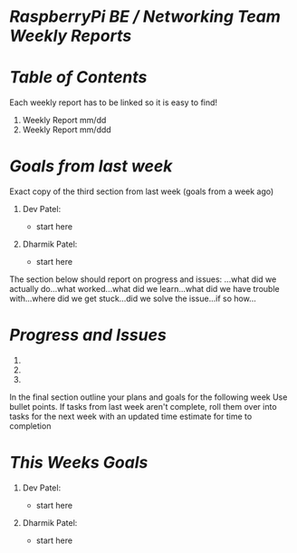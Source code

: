 # ***RaspberryPi BE / Networking Team Weekly Reports***

# ***Table of Contents***
Each weekly report has to be linked so it is easy to find! 

1. Weekly Report mm/dd
2. Weekly Report mm/ddd

# ***Goals from last week***
Exact copy of the third section from last week (goals from a week ago)

1. Dev Patel:
   + start here

2. Dharmik Patel:
   + start here

The section below should report on progress and issues: ...what did we actually do...what worked...what did we learn...what did we have trouble with...where did we get stuck...did we solve the issue...if so how...

# ***Progress and Issues***
1. 
2. 
3. 

In the final section outline your plans and goals for the following week Use bullet points. If tasks from last week aren't complete, roll them over into tasks for the next week with an updated time estimate for time to completion
# ***This Weeks Goals***
1. Dev Patel:
   + start here

2. Dharmik Patel:
   + start here

